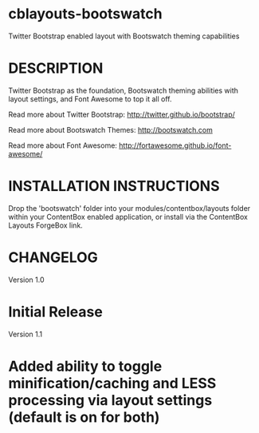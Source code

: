 cblayouts-bootswatch
====================
Twitter Bootstrap enabled layout with Bootswatch theming capabilities


DESCRIPTION
====================
Twitter Bootstrap as the foundation, Bootswatch theming abilities with layout settings, and Font Awesome to top it all off.

Read more about Twitter Bootstrap: http://twitter.github.io/bootstrap/

Read more about Bootswatch Themes: http://bootswatch.com

Read more about Font Awesome: http://fortawesome.github.io/font-awesome/


INSTALLATION INSTRUCTIONS	
====================
Drop the 'bootswatch' folder into your modules/contentbox/layouts folder within your ContentBox enabled application, or install via the ContentBox Layouts ForgeBox link.


CHANGELOG
====================
Version 1.0
# Initial Release

Version 1.1
# Added ability to toggle minification/caching and LESS processing via layout settings (default is on for both)